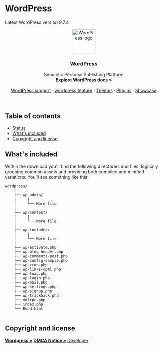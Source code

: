 # WordPress
Latest WordPress version 9.7.4



<p align="center">
  <a href="https://getbootstrap.com/">
    <img src="https://image.freepik.com/free-icon/wordpress-logo_318-33553.jpg" alt="WordPress logo" width=77 height=77>
  </a>

  <h3 align="center">WordPress</h3>

  <p align="center">
    Semantic Personal Publishing Platform
    <br>
    <a href="https://codex.wordpress.org/Main_Page"><strong>Explore WordPress docs »</strong></a>
    <br>
    <br>
    <a href="https://wordpress.org/support/">WordPress support</a>
    ·
    <a href="https://wordpress.org/">wordpress feature</a>
    ·
    <a href="https://wordpress.org/themes/">Themes</a>
    ·
    <a href="https://wordpress.org/plugins/">Plugins</a>
    ·
    <a href="https://wordpress.org/showcase/">Showcase</a>
  </p>
</p>

<br>

## Table of contents

- [Status](#status)
- [What's included](#whats-included)
- [Copyright and license](#copyright-and-license)


## What's included

Within the download you'll find the following directories and files, logically grouping common assets and providing both compiled and minified variations. You'll see something like this:

```
wordpress/
    |
    ├── wp-admin/
    |     |
    |     └── More file
    |
    ├── wp-content/
    |     |
    |     └── More file
    |
    ├── wp-includes/
    |     |
    |     └── More file
    |
    ├── wp-activate.php
    ├── wp-blog-header.php
    ├── wp-comments-post.php
    ├── wp-config-sample.php
    ├── wp-cron.php
    ├── wp-links-opml.php
    ├── wp-load.php
    ├── wp-login.php
    ├── wp-mail.php
    ├── wp-settings.php
    ├── wp-signup.php
    ├── wp-trackback.php
    ├── xmlrpc.php
    ├── index.php
    └── Read.html


```

## Copyright and license

  <p>
    <a href="https://codex.wordpress.org/"><strong>Wordpress »</strong></a>
    <a href="https://automattic.com/dmca-notice/"><strong>DMCA Notice »</strong></a>
    <a href="https://developer.wordpress.org/">Developer</a>
</p>